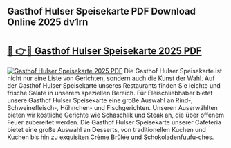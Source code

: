 ## Gasthof Hulser Speisekarte PDF Download Online 2025 dv1rn

# <h2><a href="http://gc91wo.nevu.top/?p=Gasthof+Hulser+Speisekarte">🔗 👉🔴 Gasthof Hulser Speisekarte 2025 PDF</a></h2>

[![Gasthof Hulser Speisekarte 2025 PDF](https://i.imgur.com/dBaPXMq.png)](http://gc91wo.nevu.top/?p=Gasthof+Hulser+Speisekarte)
Die Gasthof Hulser Speisekarte ist nicht nur eine Liste von Gerichten, sondern auch die Kunst der Wahl. Auf der Gasthof Hulser Speisekarte unseres Restaurants finden Sie leichte und frische Salate in unserem speziellen Bereich. Für Fleischliebhaber bietet unsere Gasthof Hulser Speisekarte eine große Auswahl an Rind-, Schweinefleisch-, Hühnchen- und Fischgerichten. Unseren Auserwählten bieten wir köstliche Gerichte wie Schaschlik und Steak an, die über offenem Feuer zubereitet werden. Die Gasthof Hulser Speisekarte unserer Cafeteria bietet eine große Auswahl an Desserts, von traditionellen Kuchen und Kuchen bis hin zu exquisiten Crème Brûlée und Schokoladenfuufu-ches.
